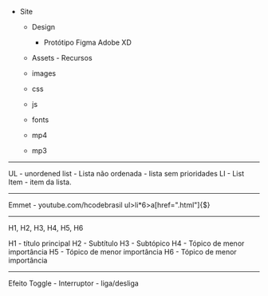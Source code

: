 - Site

  - Design

    - Protótipo
      Figma
      Adobe XD

  - Assets - Recursos
  - images
  - css
  - js
  - fonts
  - mp4
  - mp3

---

UL - unordened list - Lista não ordenada - lista sem prioridades
LI - List Item - item da lista.

---

Emmet - youtube.com/hcodebrasil
ul>li\*6>a[href=".html"]{$}

---

H1, H2, H3, H4, H5, H6

H1 - título principal
H2 - Subtítulo
H3 - Subtópico
H4 - Tópico de menor importância
H5 - Tópico de menor importância
H6 - Tópico de menor importância

---

Efeito Toggle - Interruptor - liga/desliga
